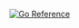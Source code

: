 [![Go Reference](https://pkg.go.dev/badge/github.com/eazylaykzy/snippetbox.svg)](https://pkg.go.dev/github.com/eazylaykzy/snippetbox)